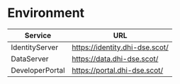 # Environment

| Service  | URL |
|-|-|
IdentityServer  | https://identity.dhi-dse.scot/ |
DataServer      | https://data.dhi-dse.scot/ |
DeveloperPortal | https://portal.dhi-dse.scot/ |